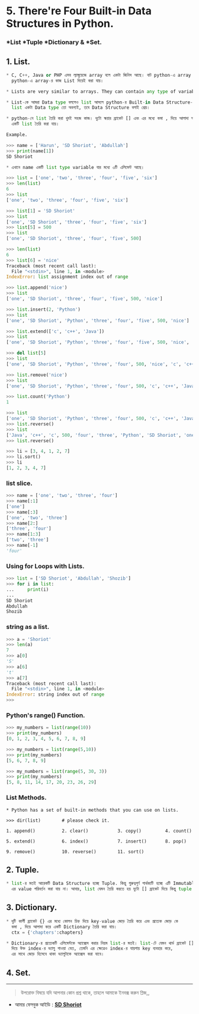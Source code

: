 # 5. There're Four Built-in Data Structures in Python. 

### *List *Tuple	*Dictionary  &	*Set. 


## 1. List.
```python
* C, C++, Java or PHP এসব ল্যাঙ্গুয়েজে array বলে একটা জিনিস আছে। বাট python-এ array বলে কিছু নাই। 
  python-এ array-র কাজ List দিয়েই করা যায়।

* Lists are very similar to arrays. They can contain any type of variable.

* List-কে আমরা Data type বললেও list আসলে python-র Built-in Data Structure-রের অন্তর্গত। 
  list একটা Data type তো অবশ্যই, তবে Data Structure বলাই শ্রেয়। 

* python-নে list তৈরি করা খুবই সহজ কাজ। দুটো স্কয়ার ব্র্যাকেট [] এবং এর মধ্যে কমা , দিয়ে আলাদা আলাদা এলিমেন্ট যুক্ত করে 
  একটি list তৈরি করা যায়।

Example.

>>> name = ['Harun', 'SD Shoriot', 'Abdullah']
>>> print(name[1])
SD Shoriot

* এখানে name একটি list type variable যার মধ্যে ৩টি এলিমেন্ট আছে। 
```

```python
>>> list = ['one', 'two', 'three', 'four', 'five', 'six']
>>> len(list)
6
>>> list
['one', 'two', 'three', 'four', 'five', 'six']

>>> list[1] = 'SD Shoriot'
>>> list
['one', 'SD Shoriot', 'three', 'four', 'five', 'six']
>>> list[5] = 500
>>> list
['one', 'SD Shoriot', 'three', 'four', 'five', 500]

>>> len(list)
6
>>> list[6] = 'nice'
Traceback (most recent call last):
  File "<stdin>", line 1, in <module>
IndexError: list assignment index out of range

>>> list.append('nice')
>>> list
['one', 'SD Shoriot', 'three', 'four', 'five', 500, 'nice']

>>> list.insert(2, 'Python')
>>> list
['one', 'SD Shoriot', 'Python', 'three', 'four', 'five', 500, 'nice']

>>> list.extend(['c', 'c++', 'Java'])
>>> list
['one', 'SD Shoriot', 'Python', 'three', 'four', 'five', 500, 'nice', 'c', 'c++', 'Java']

>>> del list[5]
>>> list
['one', 'SD Shoriot', 'Python', 'three', 'four', 500, 'nice', 'c', 'c++', 'Java']

>>> list.remove('nice')
>>> list
['one', 'SD Shoriot', 'Python', 'three', 'four', 500, 'c', 'c++', 'Java']

>>> list.count('Python')
1

>>> list
['one', 'SD Shoriot', 'Python', 'three', 'four', 500, 'c', 'c++', 'Java']
>>> list.reverse() 
>>> list
['Java', 'c++', 'c', 500, 'four', 'three', 'Python', 'SD Shoriot', 'one']
>>> list.reverse()

>>> li = [3, 4, 1, 2, 7]
>>> li.sort()
>>> li
[1, 2, 3, 4, 7]

```

### list slice.
```python
>>> name = ['one', 'two', 'three', 'four']
>>> name[:1]
['one']
>>> name[:3]
['one', 'two', 'three']
>>> name[2:]
['three', 'four']
>>> name[1:3]
['two', 'three']
>>> name[-1]
'four'
```

### Using for Loops with Lists.
```python
>>> list = ['SD Shoriot', 'Abdullah', 'Shozib']
>>> for i in list:
...     print(i)
... 
SD Shoriot
Abdullah
Shozib
```

### string as a list.

```python
>>> a = 'Shoriot'
>>> len(a)
7
>>> a[0]
'S'
>>> a[6]
't'
>>> a[7]
Traceback (most recent call last):
  File "<stdin>", line 1, in <module>
IndexError: string index out of range
>>> 
``` 

### Python's range() Function.

```python
>>> my_numbers = list(range(10))
>>> print(my_numbers)
[0, 1, 2, 3, 4, 5, 6, 7, 8, 9]

>>> my_numbers = list(range(5,10))
>>> print(my_numbers)
[5, 6, 7, 8, 9]

>>> my_numbers = list(range(5, 30, 3))
>>> print(my_numbers)
[5, 8, 11, 14, 17, 20, 23, 26, 29]

```

### List Methods.

	* Python has a set of built-in methods that you can use on lists.

	>>> dir(list)	     # please check it.

	1. append()          2. clear()	          3. copy()         4. count()

	5. extend()          6. index()           7. insert()       8. pop()

	9. remove()          10. reverse()        11. sort()   
 

## 2. Tuple.
```python
* list-র মতই আরেকটি Data Structure হচ্ছে Tuple. কিন্তু গুরুত্বপূর্ণ পার্থক্যটি হচ্ছে এটি Immutable টাইপের অর্থাৎ, 
  এর value পরিবর্তন করা যায় না। আবার, list যেমন তৈরি করতে হয় দুটো [] ব্র্যাকেট দিয়ে কিন্তু tuple তৈরি করতে হয় () দিয়ে। 
```


## 3. Dictionary.
```python
* দুটি কার্লী ব্র্যাকেট {} এর মধ্যে কোলন চিহ্ন দিয়ে key-value জোড় তৈরি করে এবং প্রত্যেক জোড় কে 
  কমা , দিয়ে আলাদা করে একটি Dictionary তৈরি করা যায়।
  ctx = {'chapters':chapters}
```

```python
* Dictionary-র প্রত্যেকটি এলিমেন্টকে অ্যাক্সেস করার নিয়ম list-র মতই। list-টে যেমন থার্ড ব্র্যাকেট [] এর মধ্যে index 
  দিয়ে উক্ত index-র ভ্যালু পাওয়া যেত, তেমনি এর ক্ষেত্রেও index-র যায়গায় key ব্যবহার করে, 
  এর সাথে জোড় হিসেবে থাকা ভ্যালুটাকে অ্যাক্সেস করা যাবে।
```

## 4. Set.


---


> উপরোক্ত বিষয়ে যদি আপনার কোন প্রশ্ন থাকে, তাহলে আমাকে ইনবক্স করুন প্লিজ,,

* আমার ফেসবুক আইডি :  **[SD Shoriot](https://www.facebook.com/shoriot)**